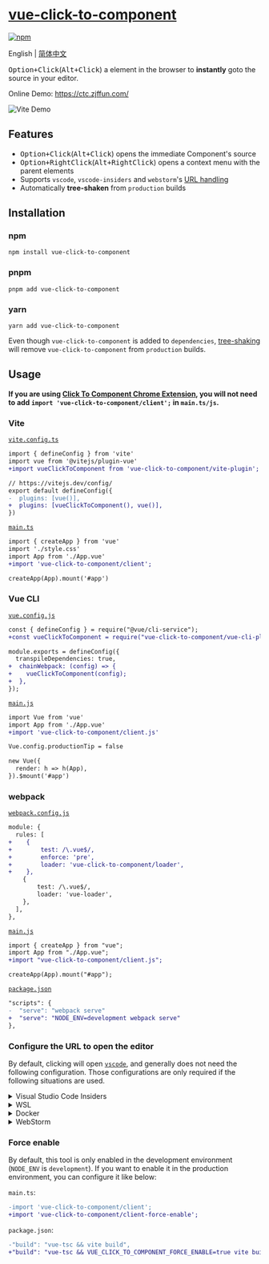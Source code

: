 # [vue-click-to-component](https://ctc.zjffun.com/docs/vue)

[![npm](https://img.shields.io/npm/v/vue-click-to-component)](https://www.npmjs.com/package/vue-click-to-component)

English | [简体中文](./README.zh-CN.md)

<kbd>Option+Click</kbd>(<kbd>Alt+Click</kbd>) a element in the browser to **instantly** goto the source in your editor.

Online Demo: <https://ctc.zjffun.com/>

![Vite Demo](./images/vite.webp)

## Features

- <kbd>Option+Click</kbd>(<kbd>Alt+Click</kbd>) opens the immediate Component's source
- <kbd>Option+RightClick</kbd>(<kbd>Alt+RightClick</kbd>) opens a context menu with the parent elements
- Supports `vscode`, `vscode-insiders` and `webstorm`'s [URL handling](https://code.visualstudio.com/docs/editor/command-line#_opening-vs-code-with-urls)
- Automatically **tree-shaken** from `production` builds

## Installation

### npm

```shell
npm install vue-click-to-component
```

### pnpm

```shell
pnpm add vue-click-to-component
```

### yarn

```shell
yarn add vue-click-to-component
```

Even though `vue-click-to-component` is added to `dependencies`, [tree-shaking](https://esbuild.github.io/api/#tree-shaking) will remove `vue-click-to-component` from `production` builds.

## Usage

**If you are using [Click To Component Chrome Extension](https://chromewebstore.google.com/detail/click-to-component/hdiiegojkjkgaakbdjpoaaadhnddpfdc), you will not need to add `import 'vue-click-to-component/client';` in `main.ts/js`.**

### Vite

[`vite.config.ts`](./examples/vite/vite.config.ts#L7)

```diff
import { defineConfig } from 'vite'
import vue from '@vitejs/plugin-vue'
+import vueClickToComponent from 'vue-click-to-component/vite-plugin';

// https://vitejs.dev/config/
export default defineConfig({
-  plugins: [vue()],
+  plugins: [vueClickToComponent(), vue()],
})
```

[`main.ts`](./examples/vite/src/main.ts#L4)

```diff
import { createApp } from 'vue'
import './style.css'
import App from './App.vue'
+import 'vue-click-to-component/client';

createApp(App).mount('#app')
```

### Vue CLI

[`vue.config.js`](./examples/vue-cli/vue.config.js#L6-L8)

```diff
const { defineConfig } = require("@vue/cli-service");
+const vueClickToComponent = require("vue-click-to-component/vue-cli-plugin");

module.exports = defineConfig({
  transpileDependencies: true,
+  chainWebpack: (config) => {
+    vueClickToComponent(config);
+  },
});
```

[`main.js`](./examples/vue-cli/src/main.js#L3)

```diff
import Vue from 'vue'
import App from './App.vue'
+import 'vue-click-to-component/client.js'

Vue.config.productionTip = false

new Vue({
  render: h => h(App),
}).$mount('#app')
```

### webpack

[`webpack.config.js`](./examples/webpack/webpack.config.js#L31-L35)

```diff
module: {
  rules: [
+    {
+        test: /\.vue$/,
+        enforce: 'pre',
+        loader: 'vue-click-to-component/loader',
+    },
    {
        test: /\.vue$/,
        loader: 'vue-loader',
    },
  ],
},
```

[`main.js`](./examples/webpack/src/index.js#L3)

```diff
import { createApp } from "vue";
import App from "./App.vue";
+import "vue-click-to-component/client.js";

createApp(App).mount("#app");
```

[`package.json`](./examples/webpack/package.json#L10)

```diff
"scripts": {
-  "serve": "webpack serve"
+  "serve": "NODE_ENV=development webpack serve"
},
```

### Configure the URL to open the editor

By default, clicking will open [`vscode`](https://code.visualstudio.com/), and generally does not need the following configuration. Those configurations are only required if the following situations are used.

<details>
<summary>Visual Studio Code Insiders</summary>

If you use [`vscode-insiders`](https://code.visualstudio.com/insiders/), you can set editor like:

```diff
import 'vue-click-to-component/client';

+if (process.env.NODE_ENV === 'development') {
+  window.__VUE_CLICK_TO_COMPONENT_URL_FUNCTION__ = function ({
+    sourceCodeLocation
+  }) {
+    return `vscode-insiders://file/${sourceCodeLocation}`;
+  };
+}
```

</details>

<details>
<summary>WSL</summary>

If you use [WSL](https://docs.microsoft.com/en-us/windows/wsl/), you can set URL like:

```diff
import 'vue-click-to-component/client';

+if (process.env.NODE_ENV === 'development') {
+  window.__VUE_CLICK_TO_COMPONENT_URL_FUNCTION__ = function ({
+    sourceCodeLocation
+  }) {
+    // Please change to your WSL target
+    const wslTarget = 'Ubuntu-22.04';
+    return `vscode://vscode-remote/wsl+${wslTarget}/${sourceCodeLocation}`;
+  };
+}
```

You can find your WSL target in the `Remote Explorer` panel of VSCode.

<img src="./images/wsl-target.webp" width="200" />

</details>

<details>
<summary>Docker</summary>

If you use [Docker](https://www.docker.com/) development environment, you can fix path like:

```diff
import 'vue-click-to-component/client';

+if (process.env.NODE_ENV === 'development') {
+  window.__VUE_CLICK_TO_COMPONENT_URL_FUNCTION__ = function ({
+    sourceCodeLocation
+  }) {
+    // Please change to your docker work dir
+    const dockerWorkDir = '/usr/src/app';
+    // Please change to your local work dir
+    const workDir = '/Users/zjf/gh/vue-click-to-component/examples/vite';
+
+    let realSourceCodeLocation = sourceCodeLocation;
+    if (realSourceCodeLocation.startsWith(dockerWorkDir)) {
+      realSourceCodeLocation = `${workDir}${realSourceCodeLocation.slice(dockerWorkDir.length)}`;
+    }
+
+    return `vscode://file/${realSourceCodeLocation}`;
+  };
+}
```

</details>

<details>
<summary>WebStorm</summary>

If you use [WebStorm](https://www.jetbrains.com/webstorm/), you can set URL like:

```diff
import 'vue-click-to-component/client';

+if (process.env.NODE_ENV === 'development') {
+  window.__VUE_CLICK_TO_COMPONENT_URL_FUNCTION__ = function ({
+    sourceCodeLocation
+  }) {
+    const [path, line, column] = sourceCodeLocation.split(':');
+    return `webstorm://open?file=${path}&line=${line}&column=${column}`;
+  };
+}
```

PS: According to my test, the file can be opened, but the lines and columns do not take effect. If anyone knows how to make lines and columns work please tell me, thanks.

</details>

### Force enable

By default, this tool is only enabled in the development environment (`NODE_ENV` is `development`). If you want to enable it in the production environment, you can configure it like below:

`main.ts`:

```diff
-import 'vue-click-to-component/client';
+import 'vue-click-to-component/client-force-enable';
```

`package.json`:

```diff
-"build": "vue-tsc && vite build",
+"build": "vue-tsc && VUE_CLICK_TO_COMPONENT_FORCE_ENABLE=true vite build",
```

